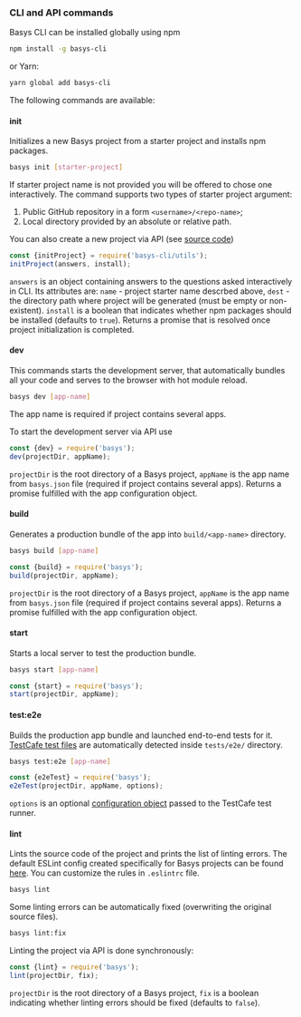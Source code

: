 ### CLI and API commands

Basys CLI can be installed globally using npm

```bash
npm install -g basys-cli
```
or Yarn:
```bash
yarn global add basys-cli
```

The following commands are available:

#### init

Initializes a new Basys project from a starter project and installs npm packages.

```bash
basys init [starter-project]
```

If starter project name is not provided you will be offered to chose one interactively. The command supports two types of starter project argument:

1. Public GitHub repository in a form `<username>/<repo-name>`;
2. Local directory provided by an absolute or relative path.

You can also create a new project via API (see [source code](https://github.com/basys/basys/blob/master/packages/basys-cli/utils.js))
```javascript
const {initProject} = require('basys-cli/utils');
initProject(answers, install);
```

`answers` is an object containing answers to the questions asked interactively in CLI. Its attributes are: `name` - project starter name descrbed above, `dest` - the directory path where project will be generated (must be empty or non-existent). `install` is a boolean that indicates whether npm packages should be installed (defaults to `true`). Returns a promise that is resolved once project initialization is completed.

#### dev

This commands starts the development server, that automatically bundles all your code and serves to the browser with hot module reload.
```bash
basys dev [app-name]
```
The app name is required if project contains several apps.

To start the development server via API use
```javascript
const {dev} = require('basys');
dev(projectDir, appName);
```
`projectDir` is the root directory of a Basys project, `appName` is the app name from `basys.json` file (required if project contains several apps). Returns a promise fulfilled with the app configuration object.

#### build

Generates a production bundle of the app into `build/<app-name>` directory.

```bash
basys build [app-name]
```

```javascript
const {build} = require('basys');
build(projectDir, appName);
```

`projectDir` is the root directory of a Basys project, `appName` is the app name from `basys.json` file (required if project contains several apps). Returns a promise fulfilled with the app configuration object.

#### start

Starts a local server to test the production bundle.

```bash
basys start [app-name]
```

```javascript
const {start} = require('basys');
start(projectDir, appName);
```

#### test:e2e

Builds the production app bundle and launched end-to-end tests for it. [TestCafe test files](https://devexpress.github.io/testcafe/documentation/test-api/test-code-structure.html) are automatically detected inside `tests/e2e/` directory.

```bash
basys test:e2e [app-name]
```

```javascript
const {e2eTest} = require('basys');
e2eTest(projectDir, appName, options);
```
`options` is an optional [configuration object](http://devexpress.github.io/testcafe/documentation/using-testcafe/programming-interface/runner.html#run) passed to the TestCafe test runner.

#### lint

Lints the source code of the project and prints the list of linting errors. The default ESLint config created specifically for Basys projects can be found [here](https://github.com/basys/basys/tree/master/packages/eslint-config-basys). You can customize the rules in `.eslintrc` file.
```bash
basys lint
```

Some linting errors can be automatically fixed (overwriting the original source files).
```bash
basys lint:fix
```

Linting the project via API is done synchronously:
```javascript
const {lint} = require('basys');
lint(projectDir, fix);
```
`projectDir` is the root directory of a Basys project, `fix` is a boolean indicating whether linting errors should be fixed (defaults to `false`).
